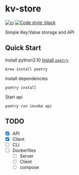 # kv-store

[![ci](https://github.com/Kilo59/kv-store/workflows/ci/badge.svg)](https://github.com/Kilo59/kv-store/actions)
[![Code style: black](https://img.shields.io/badge/code%20style-black-000000.svg)](https://github.com/ambv/black)

Simple Key:Value storage and API

## Quick Start

Install python3.10
[Install `poetry`](https://python-poetry.org/docs/)

```
brew install poetry
```

Install dependencies

```
poetry install
```

Start api

```
poetry run invoke api
```

## TODO

- [x] API
- [x] Client
- [ ] CLI
- [ ] Dockerfiles
  - [ ] Server
  - [ ] Client
  - [ ] compose
